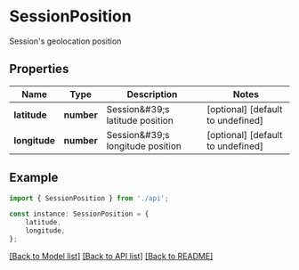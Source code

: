 # SessionPosition

Session\'s geolocation position

## Properties

Name | Type | Description | Notes
------------ | ------------- | ------------- | -------------
**latitude** | **number** | Session\&#39;s latitude position | [optional] [default to undefined]
**longitude** | **number** | Session\&#39;s longitude position | [optional] [default to undefined]

## Example

```typescript
import { SessionPosition } from './api';

const instance: SessionPosition = {
    latitude,
    longitude,
};
```

[[Back to Model list]](../README.md#documentation-for-models) [[Back to API list]](../README.md#documentation-for-api-endpoints) [[Back to README]](../README.md)
